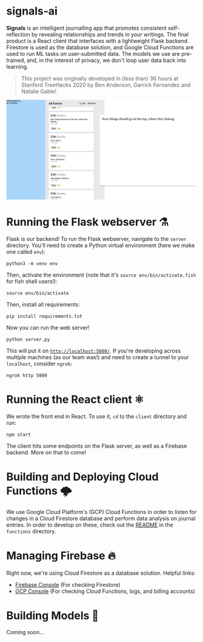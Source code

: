 # signals-ai 
**Signals** is an intelligent journalling app that promotes consistent self-reflection by 
revealing relationships and trends in your writings. The final product is a React client that interfaces with a lightweight Flask backend. Firestore is used as the database solution, and Google Cloud Functions are used to run ML tasks on user-submitted data. The models we use are pre-trained, and, in the interest of privacy, we don't loop user data back into learning.

> This project was originally developed in (less than) 36 hours at Stanford TreeHacks 2020 by Ben Anderson, Garrick Fernandez and Natalie Gable!

![](./app-preview.png)

# Running the Flask webserver ⚗️

Flask is our backend! To run the Flask webserver, navigate to the `server` directory. You'll need to create
a Python virtual environment (here we make one called `env`):

```shell
python3 -m venv env
```

Then, activate the environment (note that it's `source env/bin/activate.fish` for 
fish shell users!):

```shell
source env/bin/activate
```

Then, install all requirements:

```shell
pip install requirements.txt
```

Now you can run the web server!

```shell
python server.py
```

This will put it on [`http://localhost:5000/`](http://localhost:5000/). If you're developing across multiple machines (as our team was!) and need to create a tunnel to your `localhost`, consider `ngrok`:

```shell
ngrok http 5000
```

# Running the React client ⚛️

We wrote the front end in React. To use it, `cd` to the `client` directory and
run:

```shell
npm start
```

The client hits some endpoints on the Flask server, as well as a Firebase backend.
More on that to come!

# Building and Deploying Cloud Functions 🌩

We use Google Cloud Platform's (GCP) Cloud Functions in order to listen for changes in a Cloud Firestore database and perform data analysis on journal entries. In order to develop on these, check out the [README](./functions) in the `functions` directory.

# Managing Firebase 🔥

Right now, we're using Cloud Firestore as a database solution. Helpful links:

- [Firebase Console](https://console.firebase.google.com/) (For checking Firestore)
- [GCP Console](https://console.cloud.google.com/) (For checking Cloud Functions, logs, and billing accounts)

# Building Models 🧱

Coming soon...
